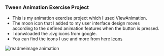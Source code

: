 ### <a name="1"></a> Tween Animation Exercise Project
 
- This is my animation exercise project which I used ViewAnimation.
- The moon icon that I added to my user interface design moves according to the defined animation features when the button is pressed.
- I donwloaded the .svg icons from google.
- You can find the icons I use and more from here [Icons](https://www.svgrepo.com/)


![readmeimage animation](https://user-images.githubusercontent.com/66526972/165114158-adab1c1c-95a4-40d3-b919-e1140a36c47f.png)
